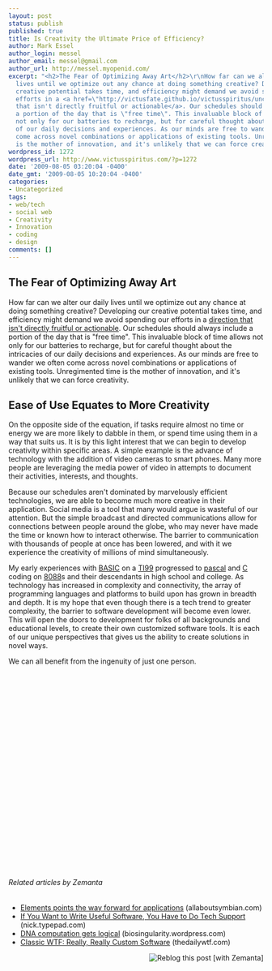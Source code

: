 ```yaml
---
layout: post
status: publish
published: true
title: Is Creativity the Ultimate Price of Efficiency?
author: Mark Essel
author_login: messel
author_email: messel@gmail.com
author_url: http://messel.myopenid.com/
excerpt: "<h2>The Fear of Optimizing Away Art</h2>\r\nHow far can we alter our daily
  lives until we optimize out any chance at doing something creative? Developing our
  creative potential takes time, and efficiency might demand we avoid spending our
  efforts in a <a href=\"http://victusfate.github.io/victusspiritus/uncategorized/2009/08/02/discriminating-between-interesting-and-actionable-info/\">direction
  that isn't directly fruitful or actionable</a>. Our schedules should always include
  a portion of the day that is \"free time\". This invaluable block of time allows
  not only for our batteries to recharge, but for careful thought about the intricacies
  of our daily decisions and experiences. As our minds are free to wander we often
  come across novel combinations or applications of existing tools. Unregimented time
  is the mother of innovation, and it's unlikely that we can force creativity."
wordpress_id: 1272
wordpress_url: http://www.victusspiritus.com/?p=1272
date: '2009-08-05 03:20:04 -0400'
date_gmt: '2009-08-05 10:20:04 -0400'
categories:
- Uncategorized
tags:
- web/tech
- social web
- Creativity
- Innovation
- coding
- design
comments: []
---
```

<h2>The Fear of Optimizing Away Art</h2>
<p>How far can we alter our daily lives until we optimize out any chance at doing something creative? Developing our creative potential takes time, and efficiency might demand we avoid spending our efforts in a <a href="http://victusfate.github.io/victusspiritus/uncategorized/2009/08/02/discriminating-between-interesting-and-actionable-info/">direction that isn't directly fruitful or actionable</a>. Our schedules should always include a portion of the day that is "free time". This invaluable block of time allows not only for our batteries to recharge, but for careful thought about the intricacies of our daily decisions and experiences. As our minds are free to wander we often come across novel combinations or applications of existing tools. Unregimented time is the mother of innovation, and it's unlikely that we can force creativity.<a id="more"></a><a id="more-1272"></a></p>
<h2><strong>Ease of Use Equates to More Creativity</strong></h2>
<p>On the opposite side of the equation, if tasks require almost no time or energy we are more likely to dabble in them, or spend time using them in a way that suits us. It is by this light interest that we can begin to develop creativity within specific areas. A simple example is the advance of technology with the addition of video cameras to smart phones. Many more people are leveraging the media power of video in attempts to document their activities, interests, and thoughts.</p>
<p>Because our schedules aren't dominated by marvelously efficient technologies, we are able to become much more creative in their application. Social media is a tool that many would argue is wasteful of our attention. But the simple broadcast and directed communications allow for connections between people around the globe, who may never have made the time or known how to interact otherwise. The barrier to communication with thousands of people at once has been lowered, and with it we experience the creativity of millions of mind simultaneously.</p>
<p>My early experiences with <a href="http://en.wikipedia.org/wiki/BASIC">BASIC</a> on a <a href="http://en.wikipedia.org/wiki/TI99">TI99</a> progressed to <a href="http://en.wikipedia.org/wiki/Pascal_(programming_language)">pascal</a> and <a href="http://en.wikipedia.org/wiki/C_programming_language">C</a> coding on <a href="http://en.wikipedia.org/wiki/Intel_8088">8088</a>s and their descendants in high school and college. As technology has increased in complexity and connectivity, the array of programming languages and platforms to build upon has grown in breadth and depth. It is my hope that even though there is a tech trend to greater complexity, the barrier to software development will become even lower. This will open the doors to development for folks of all backgrounds and educational levels, to create their own customized software tools. It is each of our unique perspectives that gives us the ability to create solutions in novel ways.</p>
<p>We can all benefit from the ingenuity of just one person.</p>
<p><object classid="clsid:d27cdb6e-ae6d-11cf-96b8-444553540000" width="480" height="385" codebase="http://download.macromedia.com/pub/shockwave/cabs/flash/swflash.cab#version=6,0,40,0"><param name="allowFullScreen" value="true" /><param name="allowscriptaccess" value="always" /><param name="src" value="http://www.youtube.com/v/P9JWuGQRL8I&amp;hl=en&amp;fs=1&amp;color1=0x006699&amp;color2=0x54abd6" /><param name="allowfullscreen" value="true" /><embed type="application/x-shockwave-flash" width="480" height="385" src="http://www.youtube.com/v/P9JWuGQRL8I&amp;hl=en&amp;fs=1&amp;color1=0x006699&amp;color2=0x54abd6" allowscriptaccess="always" allowfullscreen="true"></embed></object></p>
<h6 class="zemanta-related-title" style="font-size: 1em;">Related articles by Zemanta</h6>
<ul class="zemanta-article-ul">
<li class="zemanta-article-ul-li"><a href="http://www.allaboutsymbian.com/news/item/10206_Elements_Points_The_Way_Forwar.php">Elements points the way forward for applications</a> (allaboutsymbian.com)</li>
<li class="zemanta-article-ul-li"><a href="http://nick.typepad.com/blog/2009/06/if-you-want-to-write-useful-software-you-have-to-do-tech-support.html">If You Want to Write Useful Software, You Have to Do Tech Support</a> (nick.typepad.com)</li>
<li class="zemanta-article-ul-li"><a href="http://biosingularity.wordpress.com/2009/08/05/dna-computation-gets-logical/">DNA computation gets logical</a> (biosingularity.wordpress.com)</li>
<li class="zemanta-article-ul-li"><a href="http://thedailywtf.com/Articles/Classic-WTF-Really,-Really-Custom-Software.aspx">Classic WTF: Really, Really Custom Software</a> (thedailywtf.com)</li>
</ul>
<div class="zemanta-pixie" style="margin-top: 10px; height: 15px;"><a class="zemanta-pixie-a" title="Reblog this post [with Zemanta]" href="http://reblog.zemanta.com/zemified/f7311bba-a6cd-4ecc-b91c-5f43d2d053e1/"><img class="zemanta-pixie-img" style="border: none; float: right;" src="http://img.zemanta.com/reblog_e.png?x-id=f7311bba-a6cd-4ecc-b91c-5f43d2d053e1" alt="Reblog this post [with Zemanta]" /></a><span class="zem-script more-related pretty-attribution"><script src="http://static.zemanta.com/readside/loader.js" type="text/javascript"></script></span></div>
